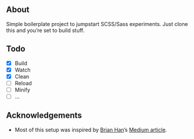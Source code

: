 ## About
Simple boilerplate project to jumpstart SCSS/Sass experiments.
Just clone this and you’re set to build stuff.

## Todo
- [x] Build
- [x] Watch
- [x] Clean
- [ ] Reload
- [ ] Minify
- [ ] …

## Acknowledgements
- Most of this setup was inspired by [Brian Han][1]’s [Medium article][2].

  [1]: https://twitter.com/thisisbrianhan
  [2]: https://medium.com/@thisisbrianhan/watch-compile-your-sass-with-npm-9ba2b878415b
